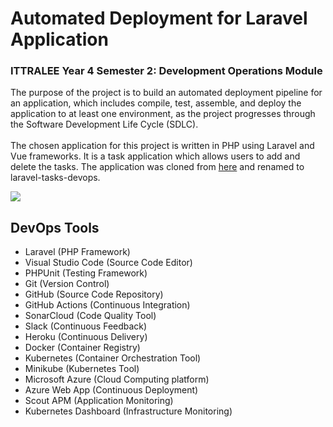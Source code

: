 # Automated Deployment for Laravel Application
### ITTRALEE Year 4 Semester 2: Development Operations Module
The purpose of the project is to build an automated deployment pipeline for an application, which includes compile, test, assemble, and deploy the application to at least one environment, as the project progresses through the Software Development Life Cycle (SDLC). 
<br><br>
The chosen application for this project is written in PHP using Laravel and Vue frameworks. It is a task application which allows users to add and delete the tasks. The application was cloned from [here](https://github.com/connor11528/laravel-vue-tasks ) and renamed to laravel-tasks-devops.

![](https://cdn-images-1.medium.com/max/800/1*K4ql54DReAe8bguU0rTXtQ.png)

## DevOps Tools 
- Laravel (PHP Framework)
- Visual Studio Code (Source Code Editor)
- PHPUnit (Testing Framework)
- Git (Version Control)
- GitHub (Source Code Repository)
- GitHub Actions (Continuous Integration)
- SonarCloud (Code Quality Tool)
- Slack (Continuous Feedback)
- Heroku (Continuous Delivery)
- Docker (Container Registry)
- Kubernetes (Container Orchestration Tool)
- Minikube (Kubernetes Tool)
- Microsoft Azure (Cloud Computing platform)
- Azure Web App (Continuous Deployment)
- Scout APM (Application Monitoring)
- Kubernetes Dashboard (Infrastructure Monitoring)






